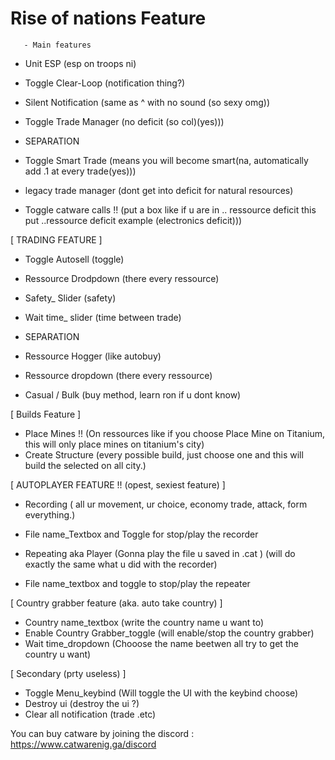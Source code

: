 # Rise of nations Feature

       - Main features
       
       
 * Unit ESP (esp on troops ni)
 * Toggle Clear-Loop (notification thing?)
 * Silent Notification (same as ^ with no sound (so sexy omg))
 * Toggle Trade Manager (no deficit (so col)(yes)))
 
 * SEPARATION


 *  Toggle Smart Trade (means you will become smart(na, automatically add .1 at every  trade(yes)))
 *  legacy trade manager (dont get into deficit for natural resources)
 *  Toggle catware calls !! (put a box like if u are in .. ressource deficit this put ..ressource deficit example (electronics deficit)))


[ TRADING FEATURE ]
      
 
 *  Toggle Autosell (toggle)
 *  Ressource Drodpdown (there every ressource)
 *  Safety_ Slider (safety)
 *  Wait time_ slider (time between trade)
 
 * SEPARATION

 *  Ressource Hogger (like autobuy)
 *  Ressource dropdown (there every ressource)
 *  Casual / Bulk (buy method, learn ron if u dont know)
 
[         Builds Feature      ]
       
 *  Place Mines !! (On ressources like if you choose Place Mine on Titanium, this will only place mines on titanium's city)
 *  Create Structure (every possible build, just choose one and this will build the selected on all city.)

[     AUTOPLAYER FEATURE !! (opest, sexiest feature) ]

 *  Recording ( all ur movement, ur choice, economy trade, attack, form everything.)
 *  File name_Textbox  and Toggle for stop/play the recorder

 *  Repeating aka Player (Gonna play the file u saved in .cat ) (will do exactly the same what u did with the recorder)
 *  File name_textbox and toggle to stop/play the repeater 

[      Country grabber feature  (aka. auto take country)    ] 

 *  Country name_textbox (write the country name u want to)
 *  Enable Country Grabber_toggle (will enable/stop the country grabber)
 *  Wait time_dropdown (Chooose the name beetwen all try to get the country u want)

   [             Secondary (prty useless)            ]

 *  Toggle Menu_keybind (Will toggle the UI with the keybind choose)
 *  Destroy ui (destroy the ui ?)
 *  Clear all notification (trade .etc)


You can buy catware by joining the discord : https://www.catwarenig.ga/discord

